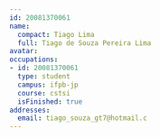 ```yaml
---
id: 20081370061
name:
  compact: Tiago Lima
  full: Tiago de Souza Pereira Lima
avatar:
occupations:
- id: 20081370061
  type: student
  campus: ifpb-jp
  course: cstsi
  isFinished: true
addresses:
  email: tiago_souza_gt7@hotmail.c
---
```

